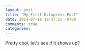 ```yaml
---
layout: post
title: "My First Octopress Post"
date: 2014-07-18 19:47:23 -0700
comments: true
categories: 
---
```

Pretty cool, let's see if it shows up? 
